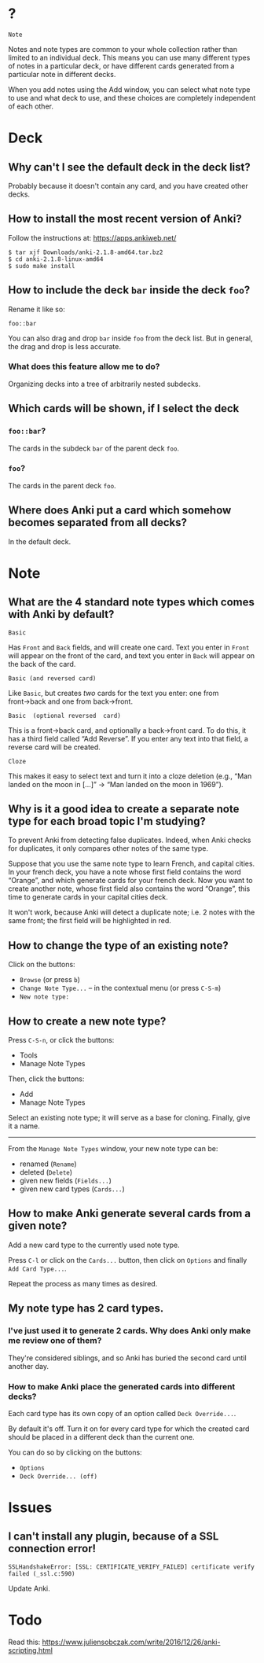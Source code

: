 # ?

    Note

Notes and note types are common to  your whole collection rather than limited to
an individual deck.
This means you  can use many different  types of notes in a  particular deck, or
have different cards generated from a particular note in different decks.

When you add  notes using the Add window,  you can select what note  type to use
and  what deck  to use,  and these  choices are  completely independent  of each
other.

##
# Deck
## Why can't I see the default deck in the deck list?

Probably because it doesn't contain any card, and you have created other decks.

##
## How to install the most recent version of Anki?

Follow the instructions at: <https://apps.ankiweb.net/>

    $ tar xjf Downloads/anki-2.1.8-amd64.tar.bz2
    $ cd anki-2.1.8-linux-amd64
    $ sudo make install

## How to include the deck `bar` inside the deck `foo`?

Rename it like so:

    foo::bar

You can also drag and drop `bar` inside `foo` from the deck list.
But in general, the drag and drop is less accurate.

### What does this feature allow me to do?

Organizing decks into a tree of arbitrarily nested subdecks.

###
## Which cards will be shown, if I select the deck
### `foo::bar`?

The cards in the subdeck `bar` of the parent deck `foo`.

### `foo`?

The cards in the parent deck `foo`.

###
## Where does Anki put a card which somehow becomes separated from all decks?

In the default deck.

##
# Note
## What are the 4 standard note types which comes with Anki by default?

    Basic

Has `Front` and `Back` fields, and will create one card.
Text you  enter in `Front` will  appear on the front  of the card, and  text you
enter in `Back` will appear on the back of the card.

    Basic (and reversed card)

Like  `Basic`,  but  creates *two*  cards  for  the  text  you enter:  one  from
front→back and one from back→front.

    Basic  (optional reversed  card)

This is a front→back card, and optionally a back→front card.
To do this, it has a third field called “Add Reverse”.
If you enter any text into that field, a reverse card will be created.

    Cloze

This makes it easy to select text and turn it into a cloze deletion (e.g.,  “Man
landed on the moon in […]” → “Man landed on the moon in 1969”).

## Why is it a good idea to create a separate note type for each broad topic I'm studying?

To prevent Anki from detecting false duplicates.
Indeed, when  Anki checks for  duplicates, it only  compares other notes  of the
same type.

Suppose that you use the same note type to learn French, and capital cities.
In  your french  deck, you  have  a note  whose  first field  contains the  word
“Orange”, and which generate cards for your french deck.
Now you want  to create another note,  whose first field also  contains the word
“Orange”, this time to generate cards in your capital cities deck.

It won't work, because Anki will detect  a duplicate note; i.e. 2 notes with the
same front; the first field will be highlighted in red.

## How to change the type of an existing note?

Click on the buttons:

   - `Browse` (or press `b`)
   - `Change Note Type...` – in the contextual menu (or press `C-S-m`)
   - `New note type:`

## How to create a new note type?

Press `C-S-n`, or click the buttons:

   - Tools
   - Manage Note Types

Then, click the buttons:

   - Add
   - Manage Note Types

Select an existing note type; it will serve as a base for cloning.
Finally, give it a name.

---

From the `Manage Note Types` window, your new note type can be:

   - renamed (`Rename`)
   - deleted (`Delete`)
   - given new fields (`Fields...`)
   - given new card types (`Cards...`)

##
## How to make Anki generate several cards from a given note?

Add a new card type to the currently used note type.

Press  `C-l` or  click on  the `Cards...`  button, then  click on  `Options` and
finally `Add Card Type...`.

Repeat the process as many times as desired.

## My note type has 2 card types.
### I've just used it to generate 2 cards.  Why does Anki only make me review one of them?

They're considered siblings, and so Anki has buried the second card until another day.

### How to make Anki place the generated cards into different decks?

Each card type has its own copy of an option called `Deck Override...`.

By default it's off.
Turn it on for every card type for  which the created card should be placed in a
different deck than the current one.

You can do so by clicking on the buttons:

   - `Options`
   - `Deck Override... (off)`

##
# Issues
## I can't install any plugin, because of a SSL connection error!

    SSLHandshakeError: [SSL: CERTIFICATE_VERIFY_FAILED] certificate verify failed (_ssl.c:590)

Update Anki.

##
# Todo

Read this: <https://www.juliensobczak.com/write/2016/12/26/anki-scripting.html>
